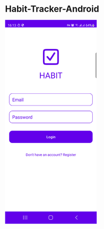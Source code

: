 # Habit-Tracker-Android

<img width="300" src="https://github.com/QuHung-0/Habit-Tracker-Android/blob/main/IMG/Login.png">
<img width="300" src="https://github.com/QuHung-0/Habit-Tracker-Android/blob/main/IMG/Register.png)>
<img width="300" src="https://github.com/QuHung-0/Habit-Tracker-Android/blob/main/IMG/Habit.png)>
<img width="300" src="https://github.com/QuHung-0/Habit-Tracker-Android/blob/main/IMG/Add.png)>
<img width="300" src="https://github.com/QuHung-0/Habit-Tracker-Android/blob/main/IMG/Xoa.png)>
<img width="300" src="https://github.com/QuHung-0/Habit-Tracker-Android/blob/main/IMG/Edit.png)>
<img width="300" src="https://github.com/QuHung-0/Habit-Tracker-Android/blob/main/IMG/Mood.png)>
